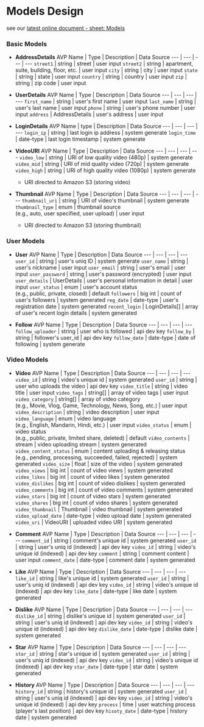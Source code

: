 # Models Design
see our [latest online document - sheet: Models](https://docs.google.com/spreadsheets/d/1hoKAh89rNywF343tU5lzeamFmidxdYJ39CW_uUCCRLw/edit?usp=sharing)

### Basic Models
- **AddressDetails**
    AVP Name | Type | Description | Data Source
    --- | --- | --- | ---
    `street1` | string | street | user input
    `street2` | string | apartment, suite, building, floor, etc. | user input
    `city` | string | city | user input
    `state` | string | state | user input
    `country` | string | country | user input
    `zip` | string | zip code | user input

- **UserDetails**
    AVP Name | Type | Description | Data Source
    --- | --- | --- | ---
    `first_name` | string | user's first name | user input
    `last_name` | string | user's last name | user input
    `phone` | string | user's phone number | user input
    `address` | AddressDetails | user's address | user input

- **LoginDetails**
    AVP Name | type | Description | Data Source
    --- | --- | --- | ---
    `login_ip` | string | last login ip address | system generate
    `login_time` | date-type | last login timestamp | system generate

- **VideoURI**
    AVP Name | Type | Description | Data Source
    --- | --- | --- | ---
    `video_low` | string | URI of low quality video (480p) | system generate
    `video_mid` | string | URI of mid quality video (720p) | system generate
    `video_high` | string | URI of high quality video (1080p) | system generate
  - URI directed to Amazon S3 (storing video)

- **Thumbnail**
    AVP Name | Type | Description | Data Source
    --- | --- | --- | ---
    `thumbnail_uri` | string | URI of video's thumbnail | system generate
    `thumbnail_type` | enum | thumbnail source<br>(e.g., auto, user specified, user upload) | user input
    - URI directed to Amazon S3 (storing thumbnail)

### User Models
- **User**
    AVP Name | Type | Description | Data Source
    --- | --- | --- | ---
    `user_id` | string | user's uniq ID | system generate
    `user_name` | string | user's nickname | user input
    `user_email` | string | user's email | user input
    `user_password` | string | user's password (encrypted) | user input
    `user_details` | UserDetails | user's personal information in detail | user input
    `user_status` | enum | user's account status<br>(e.g., public, private, closed) | default
    `followers` | big int | count of user's followers | system generated
    `reg_date` | date-type | user's registration date | system generated
    `recent_login` | LoginDetails[] | array of user's recent login details | system generated

- **Follow**
    AVP Name | Type | Description | Data Source
    --- | --- | --- | ---
    `follow_uploader` | string | user who is followed | api dev key
    `follow_by` | string | follower's user_id | api dev key
    `follow_date` | date-type | date of following | system generate

### Video Models
- **Video**
    AVP Name | Type | Description | Data Source
    --- | --- | --- | ---
    `video_id` | string | video's unique id | system generated
    `user_id` | string | user who uploads the video | api dev key
    `video_title` | string | video title | user input
    `video_tags` | string[] | array of video tags | user input
    `video_category` | string[] | array of video category<br>(e.g., Movie, Vlog, Game, Technology, News, Song, etc.) | user input
    `video_description` | string | video description | user input
    `video_language` | enum | video language<br>(e.g., English, Mandarin, Hindi, etc.) | user input
    `video_status` | enum | video status<br>(e.g., public, private, limited share, deleted) | default
    `video_contents` | stream | video uploading stream | system generated
    `video_content_status` | enum | content uploading & releasing status<br>(e.g., pending, processing, succeeded, failed, rejected) | system generated
    `video_size` | float | size of the video | system generated
    `video_views` | big int | count of video views | system generated
    `video_likes` | big int | count of video likes | system generated
    `video_dislikes` | big int | count of video dislikes | system generated
    `video_comments` | big int | count of video comments | system generated
    `video_stars` | big int | count of video stars | system generated
    `video_shares` | big int | count of video shares | system generated
    `video_thumbnail` | Thumbnail | video thumbnail | system generated
    `video_upload_date` | date-type | video upload date | system generated
    `video_uri` | VideoURI | uploaded video URI | system generated

- **Comment**
    AVP Name | Type | Description | Data Source
    --- | --- | --- | ---
    `comment_id` | string | comment's unique id | system generated
    `user_id` | string | user's uniq id (indexed) | api dev key
    `video_id` | string | video's unique id (indexed) | api dev key
    `comment` | string | comment content | user input
    `comment_date` | date-type | comment date | system generated

- **Like**
    AVP Name | Type | Description | Data Source
    --- | --- | --- | --- 
    `like_id` | string | like's unique id | system generated
    `user_id` | string | user's uniq id (indexed) | api dev key
    `video_id` | string | video's unique id (indexed) | api dev key
    `like_date` | date-type | like date | system generated

- **Dislike**
    AVP Name | Type | Description | Data Source
    --- | --- | --- | ---
    `dislike_id` | string | dislike's unique id | system generated
    `user_id` | string | user's uniq id (indexed) | api dev key
    `video_id` | string | video's unique id (indexed) | api dev key
    `dislike_date` | date-type | dislike date | system generated

- **Star**
    AVP Name | Type | Description | Data Source
    --- | --- | --- | ---
    `star_id` | string | star's unique id | system generated
    `user_id` | string | user's uniq id (indexed) | api dev key
    `video_id` | string | video's unique id (indexed) | api dev key
    `star_date` | date-type | star date | system generated

- **History**
    AVP Name | Type | Description | Data Source
    --- | --- | --- | ---
    `history_id` | string | history's unique id | system generated
    `user_id` | string | user's uniq id (indexed) | api dev key
    `video_id` | string | video's unique id (indexed) | api dev key
    `process` | time | user watching process (player's last position) | api dev key
    `hisoty_date` | date-type | history date | system generated